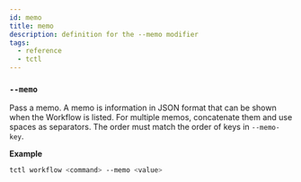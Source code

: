 ```yaml
---
id: memo
title: memo
description: definition for the --memo modifier
tags:
  - reference
  - tctl
---
```


### `--memo`

Pass a memo.
A memo is information in JSON format that can be shown when the Workflow is listed.
For multiple memos, concatenate them and use spaces as separators.
The order must match the order of keys in `--memo-key`.

**Example**

```bash
tctl workflow <command> --memo <value>
```
